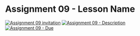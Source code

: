 # Assignment 09 - Lesson Name

[![Assignment 09 invitation](https://img.shields.io/badge/Assignment09-Repository-blue?style=for-the-badge&logo=open%20badges)](https://classroom.github.com/a/vYk16ZzT)
[![Assignment 09 - Description](https://img.shields.io/badge/Assignment09-Description-blue?style=for-the-badge&logo=open%20badges)](https://wellesley-bisc195.github.io/assignments/Assignment09/)
[![Assignment 09 - Due](https://img.shields.io/badge/Due-7%2F13%2F2020-orange?style=for-the-badge&logo=open%20badges)](https://wellesley-bisc195.github.io/assignments/Assignment09/)
